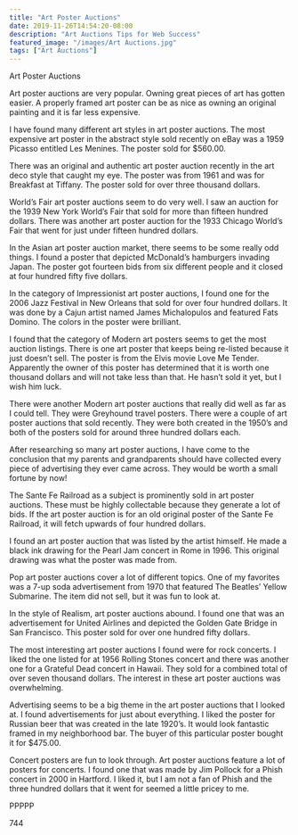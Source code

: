 ```yaml
---
title: "Art Poster Auctions"
date: 2019-11-26T14:54:20-08:00
description: "Art Auctions Tips for Web Success"
featured_image: "/images/Art Auctions.jpg"
tags: ["Art Auctions"]
---
```


Art Poster Auctions 

Art poster auctions are very popular.  Owning great pieces of art has gotten easier.  A properly framed art poster can be as nice as owning an original painting and it is far less expensive.

I have found many different art styles in art poster auctions.  The most expensive art poster in the abstract style sold recently on eBay was a 1959 Picasso entitled Les Menines.  The poster sold for $560.00.

There was an original and authentic art poster auction recently in the art deco style that caught my eye.  The poster was from 1961 and was for Breakfast at Tiffany.  The poster sold for over three thousand dollars.

World’s Fair art poster auctions seem to do very well.  I saw an auction for the 1939 New York World’s Fair that sold for more than fifteen hundred dollars.  There was another art poster auction for the 1933 Chicago World’s Fair that went for just under fifteen hundred dollars.

In the Asian art poster auction market, there seems to be some really odd things.  I found a poster that depicted McDonald’s hamburgers invading Japan.  The poster got fourteen bids from six different people and it closed at four hundred fifty five dollars.

In the category of Impressionist art poster auctions, I found one for the 2006 Jazz Festival in New Orleans that sold for over four hundred dollars.  It was done by a Cajun artist named James Michalopulos and featured Fats Domino.  The colors in the poster were brilliant.

I found that the category of Modern art posters seems to get the most auction listings.  There is one art poster that keeps being re-listed because it just doesn’t sell.  The poster is from the Elvis movie Love Me Tender.  Apparently the owner of this poster has determined that it is worth one thousand dollars and will not take less than that.  He hasn’t sold it yet, but I wish him luck.

There were another Modern art poster auctions that really did well as far as I could tell.  They were Greyhound travel posters.  There were a couple of art poster auctions that sold recently.  They were both created in the 1950’s and both of the posters sold for around three hundred dollars each.

After researching so many art poster auctions, I have come to the conclusion that my parents and grandparents should have collected every piece of advertising they ever came across.  They would be worth a small fortune by now! 

The Sante Fe Railroad as a subject is prominently sold in art poster auctions.  These must be highly collectable because they generate a lot of bids.  If the art poster auction is for an old original poster of the Sante Fe Railroad, it will fetch upwards of four hundred dollars.

I found an art poster auction that was listed by the artist himself.  He made a black ink drawing for the Pearl Jam concert in Rome in 1996.  This original drawing was what the poster was made from.

Pop art poster auctions cover a lot of different topics.  One of my favorites was a 7-up soda advertisement from 1970 that featured The Beatles’ Yellow Submarine.  The item did not sell, but it was fun to look at.

In the style of Realism, art poster auctions abound.  I found one that was an advertisement for United Airlines and depicted the Golden Gate Bridge in San Francisco.  This poster sold for over one hundred fifty dollars.

The most interesting art poster auctions I found were for rock concerts.  I liked the one listed for at 1956 Rolling Stones concert and there was another one for a Grateful Dead concert in Hawaii.  They sold for a combined total of over seven thousand dollars.  The interest in these art poster auctions was overwhelming.

Advertising seems to be a big theme in the art poster auctions that I looked at.  I found advertisements for just about everything.  I liked the poster for Russian beer that was created in the late 1920’s.  It would look fantastic framed in my neighborhood bar.  The buyer of this particular poster bought it for $475.00.

Concert posters are fun to look through.  Art poster auctions feature a lot of posters for concerts.  I found one that was made by Jim Pollock for a Phish concert in 2000 in Hartford.  I liked it, but I am not a fan of Phish and the three hundred dollars that it went for seemed a little pricey to me.

PPPPP

744

